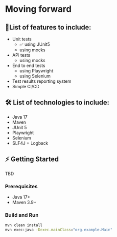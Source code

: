 # Moving forward

## 🚀List of features to include:
- Unit tests
    - :white_check_mark: using JUnit5
    - using mocks
- API tests
    - using mocks
- End to end tests
    - using Playwright
    - using Selenium
- Test results reporting system
- Simple CI/CD


## 🛠️ List of technologies to include:
- Java 17
- Maven
- JUnit 5
- Playwright
- Selenium
- SLF4J + Logback

## ⚡ Getting Started
TBD

### Prerequisites
- Java 17+
- Maven 3.9+

### Build and Run
```bash
mvn clean install
mvn exec:java -Dexec.mainClass="org.example.Main"
